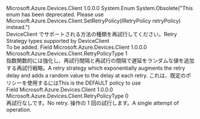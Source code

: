 <Type Name="RetryPolicyType" FullName="Microsoft.Azure.Devices.Client.RetryPolicyType">
  <TypeSignature Language="C#" Value="public enum RetryPolicyType" />
  <TypeSignature Language="ILAsm" Value=".class public auto ansi sealed RetryPolicyType extends System.Enum" />
  <TypeSignature Language="DocId" Value="T:Microsoft.Azure.Devices.Client.RetryPolicyType" />
  <TypeSignature Language="VB.NET" Value="Public Enum RetryPolicyType" />
  <TypeSignature Language="F#" Value="type RetryPolicyType = " />
  <AssemblyInfo>
    <AssemblyName>Microsoft.Azure.Devices.Client</AssemblyName>
    <AssemblyVersion>1.0.0.0</AssemblyVersion>
  </AssemblyInfo>
  <Base>
    <BaseTypeName>System.Enum</BaseTypeName>
  </Base>
  <Attributes>
    <Attribute>
      <AttributeName>System.Obsolete("This enum has been deprecated.  Please use Microsoft.Azure.Devices.Client.SetRetryPolicy(IRetryPolicy retryPolicy) instead.")</AttributeName>
    </Attribute>
  </Attributes>
  <Docs>
    <summary>
            <span data-ttu-id="3adc8-101">DeviceClient でサポートされる方法の種類を再試行してください。</span><span class="sxs-lookup"><span data-stu-id="3adc8-101">Retry Strategy types supported by DeviceClient</span></span>
            </summary>
    <remarks>To be added.</remarks>
  </Docs>
  <Members>
    <Member MemberName="Exponential_Backoff_With_Jitter">
      <MemberSignature Language="C#" Value="Exponential_Backoff_With_Jitter" />
      <MemberSignature Language="ILAsm" Value=".field public static literal valuetype Microsoft.Azure.Devices.Client.RetryPolicyType Exponential_Backoff_With_Jitter = int32(1)" />
      <MemberSignature Language="DocId" Value="F:Microsoft.Azure.Devices.Client.RetryPolicyType.Exponential_Backoff_With_Jitter" />
      <MemberSignature Language="VB.NET" Value="Exponential_Backoff_With_Jitter" />
      <MemberSignature Language="F#" Value="Exponential_Backoff_With_Jitter = 1" Usage="Microsoft.Azure.Devices.Client.RetryPolicyType.Exponential_Backoff_With_Jitter" />
      <MemberType>Field</MemberType>
      <AssemblyInfo>
        <AssemblyName>Microsoft.Azure.Devices.Client</AssemblyName>
        <AssemblyVersion>1.0.0.0</AssemblyVersion>
      </AssemblyInfo>
      <ReturnValue>
        <ReturnType>Microsoft.Azure.Devices.Client.RetryPolicyType</ReturnType>
      </ReturnValue>
      <MemberValue>1</MemberValue>
      <Docs>
        <summary>
            <span data-ttu-id="3adc8-102">指数関数的には強化し、再試行間隔と再試行の間隔で遅延をランダムな値を追加する再試行戦略。</span><span class="sxs-lookup"><span data-stu-id="3adc8-102">A retry strategy which exponentially augments the retry delay and adds a random value to the delay at each retry.</span></span>
            <span data-ttu-id="3adc8-103">これは、既定のポリシーを使用するには</span><span class="sxs-lookup"><span data-stu-id="3adc8-103">This is the DEFAULT policy to use</span></span>
            </summary>
      </Docs>
    </Member>
    <Member MemberName="No_Retry">
      <MemberSignature Language="C#" Value="No_Retry" />
      <MemberSignature Language="ILAsm" Value=".field public static literal valuetype Microsoft.Azure.Devices.Client.RetryPolicyType No_Retry = int32(0)" />
      <MemberSignature Language="DocId" Value="F:Microsoft.Azure.Devices.Client.RetryPolicyType.No_Retry" />
      <MemberSignature Language="VB.NET" Value="No_Retry" />
      <MemberSignature Language="F#" Value="No_Retry = 0" Usage="Microsoft.Azure.Devices.Client.RetryPolicyType.No_Retry" />
      <MemberType>Field</MemberType>
      <AssemblyInfo>
        <AssemblyName>Microsoft.Azure.Devices.Client</AssemblyName>
        <AssemblyVersion>1.0.0.0</AssemblyVersion>
      </AssemblyInfo>
      <ReturnValue>
        <ReturnType>Microsoft.Azure.Devices.Client.RetryPolicyType</ReturnType>
      </ReturnValue>
      <MemberValue>0</MemberValue>
      <Docs>
        <summary>
            <span data-ttu-id="3adc8-104">再試行なしです。</span><span class="sxs-lookup"><span data-stu-id="3adc8-104">No retry.</span></span>  <span data-ttu-id="3adc8-105">操作の 1 回の試行します。</span><span class="sxs-lookup"><span data-stu-id="3adc8-105">A single attempt of operation.</span></span>
            </summary>
      </Docs>
    </Member>
  </Members>
</Type>